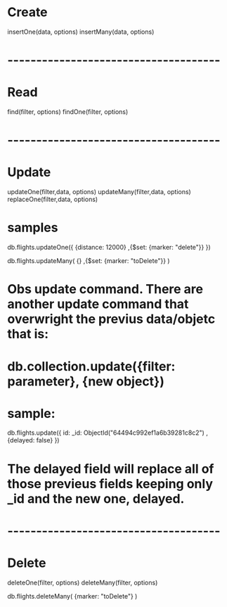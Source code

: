 # Create
insertOne(data, options)
insertMany(data, options)
# -------------------------------------
# Read
find(filter, options)
findOne(filter, options)
# -------------------------------------
# Update
updateOne(filter,data, options)
updateMany(filter,data, options)
replaceOne(filter,data, options)

# samples
 db.flights.updateOne({
    {distance: 12000}
    ,{$set: {marker: "delete"}}
 })

 db.flights.updateMany(
    {}
    ,{$set: {marker: "toDelete"}}
 )
 # Obs update command. There are another update command that overwright the previus data/objetc that is:
 # db.collection.update({filter: parameter}, {new object})
 # sample:
 db.flights.update({
    id: _id: ObjectId("64494c992ef1a6b39281c8c2")
    ,{delayed: false}
 })

 # The delayed field will replace all of those previeus fields keeping only _id and the new one, delayed.
# -------------------------------------
# Delete
deleteOne(filter, options)
deleteMany(filter, options)

db.flights.deleteMany(
    {marker: "toDelete"}
)
